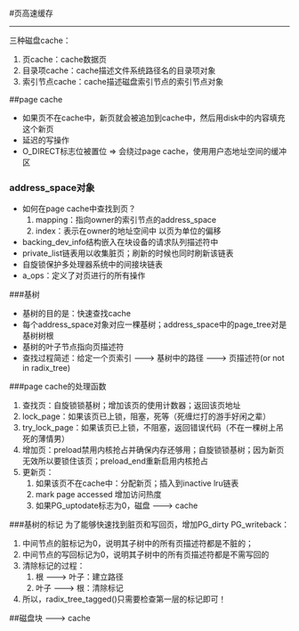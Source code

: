 #页高速缓存

----------
三种磁盘cache：

1. 页cache：cache数据页
2. 目录项cache：cache描述文件系统路径名的目录项对象
3. 索引节点cache：cache描述磁盘索引节点的索引节点对象

##page cache
- 如果页不在cache中，新页就会被追加到cache中，然后用disk中的内容填充这个新页
- 延迟的写操作
- O_DIRECT标志位被置位 => 会绕过page cache，使用用户态地址空间的缓冲区

### address_space对象
- 如何在page cache中查找到页？
	1. mapping：指向owner的索引节点的address_space
	2. index：表示在owner的地址空间中 以页为单位的偏移
- backing\_dev\_info结构嵌入在块设备的请求队列描述符中
- private_list链表用以收集脏页；刷新的时候也同时刷新该链表
- 自旋锁保护多处理器系统中的间接块链表
- a_ops：定义了对页进行的所有操作

###基树
- 基树的目的是：快速查找cache
- 每个address_space对象对应一棵基树；address_space中的page_tree对是基树树根
- 基树的叶子节点指向页描述符
- 查找过程简述：给定一个页索引 ---> 基树中的路径 ---> 页描述符(or not in radix_tree)

###page cache的处理函数

1. 查找页：自旋锁锁基树；增加该页的使用计数器；返回该页地址
2. lock\_page：如果该页已上锁，阻塞，死等（死缠烂打的游手好闲之辈）
3. try\_lock\_page：如果该页已上锁，不阻塞，返回错误代码（不在一棵树上吊死的薄情男）
4. 增加页：preload禁用内核抢占并确保内存还够用；自旋锁锁基树；因为新页无效所以要锁住该页；preload\_end重新启用内核抢占
5. 更新页：
	1. 如果该页不在cache中：分配新页；插入到inactive lru链表
	2. mark page accessed 增加访问热度
	3. 如果PG\_uptodate标志为0，磁盘 ---> cache

###基树的标记
为了能够快速找到脏页和写回页，增加PG\_dirty PG\_writeback：

1. 中间节点的脏标记为0，说明其子树中的所有页描述符都是不脏的；
2. 中间节点的写回标记为0，说明其子树中的所有页描述符都是不需写回的
3. 清除标记的过程：
	1. 根 ---> 叶子：建立路径
	2. 叶子 ---> 根：清除标记
4. 所以，radix\_tree\_tagged()只需要检查第一层的标记即可！

##磁盘块 ---> cache


